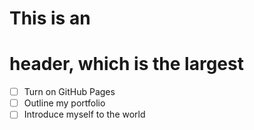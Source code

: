 # This is an <h1> header, which is the largest
- [ ] Turn on GitHub Pages
- [ ] Outline my portfolio
- [ ] Introduce myself to the world
